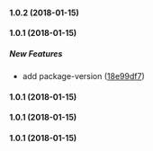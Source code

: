 #### 1.0.2 (2018-01-15)

#### 1.0.1 (2018-01-15)

##### New Features

*  add package-version ([18e99df7](https://github.com/crobinson42/tool-box/commit/18e99df7b86bea4d5bc61f494cd842d40274e284))

#### 1.0.1 (2018-01-15)

#### 1.0.1 (2018-01-15)

#### 1.0.1 (2018-01-15)

